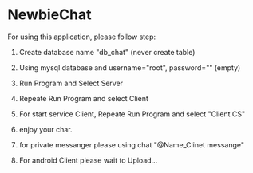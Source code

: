 # NewbieChat
For using this application, please follow step:
1. Create database name "db_chat" (never create table)
2. Using mysql database and username="root", password="" (empty)
3. Run Program and Select Server
4. Repeate Run Program and select Client
5. For start service Client, Repeate Run Program and select "Client CS"
6. enjoy your char.

7. for private messanger please using chat "@Name_Clinet messange"
8. For android Client please wait to Upload...
